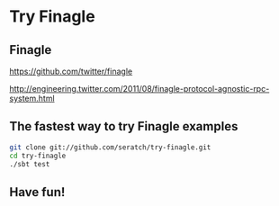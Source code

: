 # Try Finagle

## Finagle

https://github.com/twitter/finagle

http://engineering.twitter.com/2011/08/finagle-protocol-agnostic-rpc-system.html

## The fastest way to try Finagle examples

```sh
git clone git://github.com/seratch/try-finagle.git
cd try-finagle
./sbt test
```

## Have fun!

